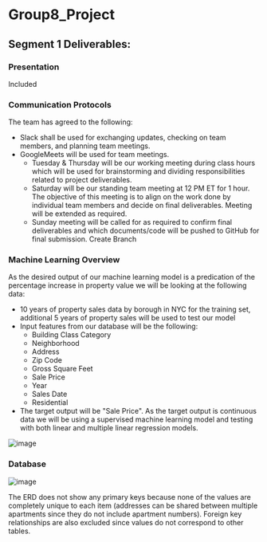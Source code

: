 # Group8_Project

## Segment 1 Deliverables: 

### Presentation

Included

### Communication Protocols

The team has agreed to the following: 
- Slack shall be used for exchanging updates, checking on team members, and planning team meetings.
- GoogleMeets will be used for team meetings.
  - Tuesday & Thursday will be our working meeting during class hours which will be used for brainstorming and dividing responsibilities related to project deliverables.
  - Saturday will be our standing team meeting at 12 PM ET for 1 hour. The objective of this meeting is to align on the work done by individual team members and decide on final deliverables. Meeting will be extended as required.
  - Sunday meeting will be called for as required to confirm final deliverables and which documents/code will be pushed to GitHub for final submission.
Create Branch

### Machine Learning Overview
As the desired output of our machine learning model is a predication of the percentage increase in property value we will be looking at the following data:

- 10 years of property sales data by borough in NYC for the training set, additional 5 years of property sales will be used to test our model
- Input features from our database will be the following:
  - Building Class Category
  - Neighborhood
  - Address
  - Zip Code
  - Gross Square Feet
  - Sale Price
  - Year
  - Sales Date
  - Residential
- The target output will be "Sale Price". As the target output is continuous data we will be using a supervised machine learning model and testing with both linear and multiple linear regression models.

![image](https://user-images.githubusercontent.com/84694664/140664113-e60db76c-3df3-4227-afb8-2e85d5b0a612.png)

### Database
![image](https://user-images.githubusercontent.com/84694664/140664353-96ad9934-abb5-4d54-a8d2-6700ea56f954.png)

The ERD does not show any primary keys because none of the values are completely unique to each item (addresses can be shared between multiple apartments since they do not include apartment numbers). Foreign key relationships are also excluded since values do not correspond to other tables.
